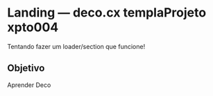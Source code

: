 # Landing — deco.cx templaProjeto xpto004

Tentando fazer um loader/section que funcione!

## Objetivo

Aprender Deco